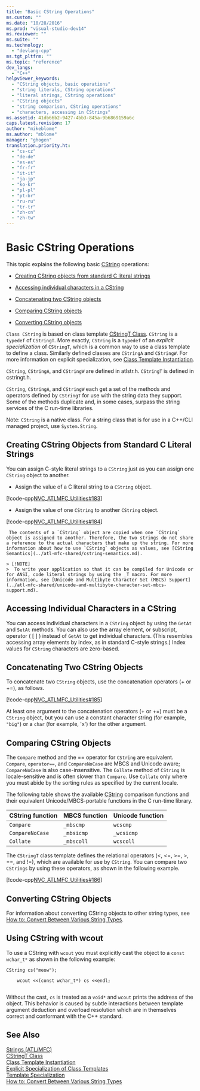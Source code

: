 ```yaml
---
title: "Basic CString Operations"
ms.custom: ""
ms.date: "10/28/2016"
ms.prod: "visual-studio-dev14"
ms.reviewer: ""
ms.suite: ""
ms.technology: 
  - "devlang-cpp"
ms.tgt_pltfrm: ""
ms.topic: "reference"
dev_langs: 
  - "C++"
helpviewer_keywords: 
  - "CString objects, basic operations"
  - "string literals, CString operations"
  - "literal strings, CString operations"
  - "CString objects"
  - "string comparison, CString operations"
  - "characters, accessing in CStrings"
ms.assetid: 41db66b2-9427-4bb3-845a-9b6869159a6c
caps.latest.revision: 17
author: "mikeblome"
ms.author: "mblome"
manager: "ghogen"
translation.priority.ht: 
  - "cs-cz"
  - "de-de"
  - "es-es"
  - "fr-fr"
  - "it-it"
  - "ja-jp"
  - "ko-kr"
  - "pl-pl"
  - "pt-br"
  - "ru-ru"
  - "tr-tr"
  - "zh-cn"
  - "zh-tw"
---
```

# Basic CString Operations
This topic explains the following basic [CString](../atl-mfc-shared/reference/cstringt-class.md) operations:  
  
- [Creating CString objects from standard C literal strings](#_core_creating_cstring_objects_from_standard_c_literal_strings)  
  
- [Accessing individual characters in a CString](#_core_accessing_individual_characters_in_a_cstring)  
  
- [Concatenating two CString objects](#_core_concatenating_two_cstring_objects)  
  
- [Comparing CString objects](#_core_comparing_cstring_objects)  
  
- [Converting CString objects](#_core_converting_cstring_objects)  
  
 `Class CString` is based on class template [CStringT Class](../atl-mfc-shared/reference/cstringt-class.md). `CString` is a `typedef` of `CStringT`. More exactly, `CString` is a `typedef` of an *explicit specialization* of `CStringT`, which is a common way to use a class template to define a class. Similarly defined classes are `CStringA` and `CStringW`. For more information on explicit specialization, see [Class Template Instantiation](../Topic/Class%20Template%20Instantiation.md).  
  
 `CString`, `CStringA`, and `CStringW` are defined in atlstr.h. `CStringT` is defined in cstringt.h.  
  
 `CString`, `CStringA`, and `CStringW` each get a set of the methods and operators defined by `CStringT` for use with the string data they support. Some of the methods duplicate and, in some cases, surpass the string services of the C run-time libraries.  
  
 Note: `CString` is a native class. For a string class that is for use in a C++/CLI managed project, use `System.String`.  
  
##  <a name="_core_creating_cstring_objects_from_standard_c_literal_strings"></a> Creating CString Objects from Standard C Literal Strings  
 You can assign C-style literal strings to a `CString` just as you can assign one `CString` object to another.  
  
-   Assign the value of a C literal string to a `CString` object.  
  
 [!code-cpp[NVC_ATLMFC_Utilities#183](../atl-mfc-shared/codesnippet/CPP/basic-cstring-operations_1.cpp)]  
  
-   Assign the value of one `CString` to another `CString` object.  
  
 [!code-cpp[NVC_ATLMFC_Utilities#184](../atl-mfc-shared/codesnippet/CPP/basic-cstring-operations_2.cpp)]  
  
     The contents of a `CString` object are copied when one `CString` object is assigned to another. Therefore, the two strings do not share a reference to the actual characters that make up the string. For more information about how to use `CString` objects as values, see [CString Semantics](../atl-mfc-shared/cstring-semantics.md).  
  
    > [!NOTE]
    >  To write your application so that it can be compiled for Unicode or for ANSI, code literal strings by using the _T macro. For more information, see [Unicode and Multibyte Character Set (MBCS) Support](../atl-mfc-shared/unicode-and-multibyte-character-set-mbcs-support.md).  
  
##  <a name="_core_accessing_individual_characters_in_a_cstring"></a> Accessing Individual Characters in a CString  
 You can access individual characters in a `CString` object by using the `GetAt` and `SetAt` methods. You can also use the array element, or subscript, operator ( [ ] ) instead of `GetAt` to get individual characters. (This resembles accessing array elements by index, as in standard C-style strings.) Index values for `CString` characters are zero-based.  
  
##  <a name="_core_concatenating_two_cstring_objects"></a> Concatenating Two CString Objects  
 To concatenate two `CString` objects, use the concatenation operators (+ or +=), as follows.  
  
 [!code-cpp[NVC_ATLMFC_Utilities#185](../atl-mfc-shared/codesnippet/CPP/basic-cstring-operations_3.cpp)]  
  
 At least one argument to the concatenation operators (+ or +=) must be a `CString` object, but you can use a constant character string (for example, `"big"`) or a `char` (for example, 'x') for the other argument.  
  
##  <a name="_core_comparing_cstring_objects"></a> Comparing CString Objects  
 The `Compare` method and the == operator for `CString` are equivalent. `Compare`, `operator==`, and `CompareNoCase` are MBCS and Unicode aware; `CompareNoCase` is also case-insensitive. The `Collate` method of `CString` is locale-sensitive and is often slower than `Compare`. Use `Collate` only where you must abide by the sorting rules as specified by the current locale.  
  
 The following table shows the available [CString](../atl-mfc-shared/reference/cstringt-class.md) comparison functions and their equivalent Unicode/MBCS-portable functions in the C run-time library.  
  
|CString function|MBCS function|Unicode function|  
|----------------------|-------------------|----------------------|  
|`Compare`|`_mbscmp`|`wcscmp`|  
|`CompareNoCase`|`_mbsicmp`|`_wcsicmp`|  
|`Collate`|`_mbscoll`|`wcscoll`|  
  
 The `CStringT` class template defines the relational operators (<, \<=, >=, >, ==, and !=), which are available for use by `CString`. You can compare two `CStrings` by using these operators, as shown in the following example.  
  
 [!code-cpp[NVC_ATLMFC_Utilities#186](../atl-mfc-shared/codesnippet/CPP/basic-cstring-operations_4.cpp)]  
  
##  <a name="_core_converting_cstring_objects"></a> Converting CString Objects  
 For information about converting CString objects to other string types, see [How to: Convert Between Various String Types](../text/how-to-convert-between-various-string-types.md).  
  
## Using CString with wcout  
 To use a CString with `wcout` you must explicitly cast the object to a `const wchar_t*` as shown in the following example:  
  
```  
CString cs("meow");

    wcout <<(const wchar_t*) cs <<endl;  
 
```  
  
 Without the cast, `cs` is treated as a `void*` and `wcout` prints the address of the object. This behavior is caused by subtle interactions between template argument deduction and overload resolution which are in themselves correct and conformant with the C++ standard.  
  
## See Also  
 [Strings (ATL/MFC)](../atl-mfc-shared/strings-atl-mfc.md)   
 [CStringT Class](../atl-mfc-shared/reference/cstringt-class.md)   
 [Class Template Instantiation](../Topic/Class%20Template%20Instantiation.md)   
 [Explicit Specialization of Class Templates](../Topic/Explicit%20Specialization%20of%20Class%20Templates.md)   
 [Template Specialization](../cpp/template-specialization-cpp.md)   
 [How to: Convert Between Various String Types](../text/how-to-convert-between-various-string-types.md)

